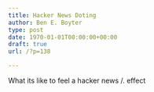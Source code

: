 ```yaml
---
title: Hacker News Doting
author: Ben E. Boyter
type: post
date: 1970-01-01T00:00:00+00:00
draft: true
url: /?p=138

---
```

What its like to feel a hacker news /. effect